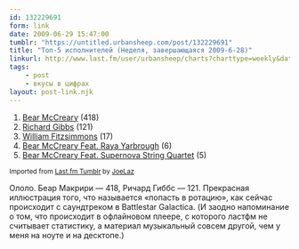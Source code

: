 ```yaml
---
id: 132229691
form: link
date: 2009-06-29 15:47:00
tumblr: "https://untitled.urbansheep.com/post/132229691"
title: "Топ-5 исполнителей (Неделя, завершающаяся 2009-6-28)"
linkurl: http://www.last.fm/user/urbansheep/charts?charttype=weekly&date_to=1246190400
tags:
    - post
    - вкусы в цифрах
layout: post-link.njk
---
```

<ol><li>
<a rel="nofollow" target="_blank" href="http://www.last.fm/music/Bear+McCreary">Bear McCreary</a>&nbsp;(418)</li>
<li>
<a rel="nofollow" target="_blank" href="http://www.last.fm/music/Richard+Gibbs">Richard Gibbs</a>&nbsp;(121)</li>
<li>
<a rel="nofollow" target="_blank" href="http://www.last.fm/music/William+Fitzsimmons">William Fitzsimmons</a>&nbsp;(17)</li>
<li>
<a rel="nofollow" target="_blank" href="http://www.last.fm/music/Bear+McCreary+Feat.+Raya+Yarbrough">Bear McCreary Feat. Raya Yarbrough</a>&nbsp;(6)</li>
<li>
<a rel="nofollow" target="_blank" href="http://www.last.fm/music/Bear+McCreary+Feat.+Supernova+String+Quartet">Bear McCreary Feat. Supernova String Quartet</a>&nbsp;(5)</li>
</ol><p><small>Imported from <a rel="nofollow" target="_blank" href="http://joelaz.com/post/23488847/last-fm-tumblr-weekly-top-artists">Last.fm Tumblr</a> by <a rel="nofollow" target="_blank" href="http://joelaz.com">JoeLaz</a></small></p>

<p>Ололо. Беар Макрири — 418, Ричард Гиббс — 121. Прекрасная иллюстрация того, что называется «попасть в ротацию», как сейчас происходит с саундтреком в Battlestar Galactica. (И заодно напоминание о том, что происходит в офлайновом плеере, с которого ластфм не считывает статистику, а материал музыкальный совсем другой, чем у меня на ноуте и на десктопе.)</p>
